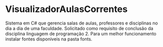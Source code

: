 # VisualizadorAulasCorrentes
Sistema em C# que gerencia salas de aulas, professores e disciplinas no dia a dia de uma faculdade.
Solicitado como requisito de conclusão da disciplina linguagem de programação 2.
Para um melhor funcionamento instalar fontes disponiveis na pasta fonts.
